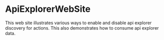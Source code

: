 ApiExplorerWebSite
===

This web site illustrates various ways to enable and disable api explorer discovery for actions.
This also demonstrates how to consume api explorer data. 
